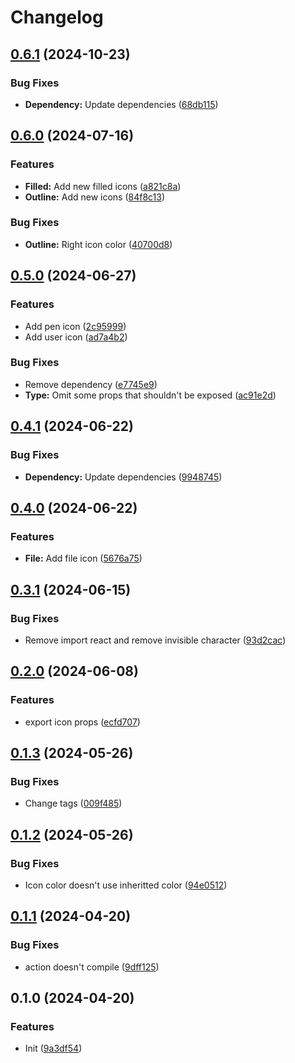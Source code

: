 # Changelog

## [0.6.1](https://github.com/Irimold/react-icons/compare/v0.6.0...v0.6.1) (2024-10-23)


### Bug Fixes

* **Dependency:** Update dependencies ([68db115](https://github.com/Irimold/react-icons/commit/68db115124a4355809c7a7a1dbe460615d68449b))

## [0.6.0](https://github.com/Irimold/react-icons/compare/v0.5.0...v0.6.0) (2024-07-16)


### Features

* **Filled:** Add new filled icons ([a821c8a](https://github.com/Irimold/react-icons/commit/a821c8a3f08859c649509eec491e84aa858b4772))
* **Outline:** Add new icons ([84f8c13](https://github.com/Irimold/react-icons/commit/84f8c13a2d78dd776b5278c5a2e774c8621994a0))


### Bug Fixes

* **Outline:** Right icon color ([40700d8](https://github.com/Irimold/react-icons/commit/40700d8cf90755559a31c57b455c1b885d2df8f3))

## [0.5.0](https://github.com/Irimold/react-icons/compare/v0.4.1...v0.5.0) (2024-06-27)


### Features

* Add pen icon ([2c95999](https://github.com/Irimold/react-icons/commit/2c959996411f71f29dc7d2bea6c5e9fe3b46b6b3))
* Add user icon ([ad7a4b2](https://github.com/Irimold/react-icons/commit/ad7a4b287ca4eddf2215ec6544ddfe948de1952b))


### Bug Fixes

* Remove dependency ([e7745e9](https://github.com/Irimold/react-icons/commit/e7745e9ba1cd3b274bd9dc54fddb6382e3d22f72))
* **Type:** Omit some props that shouldn't be exposed ([ac91e2d](https://github.com/Irimold/react-icons/commit/ac91e2d7036965fff81a95e0b60bc815ee7ac728))

## [0.4.1](https://github.com/Irimold/react-icons/compare/v0.4.0...v0.4.1) (2024-06-22)


### Bug Fixes

* **Dependency:** Update dependencies ([9948745](https://github.com/Irimold/react-icons/commit/99487458f9edfddf1b42ed055dbcb1e4a7e7f307))

## [0.4.0](https://github.com/Irimold/react-icons/compare/v0.3.1...v0.4.0) (2024-06-22)


### Features

* **File:** Add file icon ([5676a75](https://github.com/Irimold/react-icons/commit/5676a75725014bf0904100f214ead4088751e305))

## [0.3.1](https://github.com/Irimold/react-icons/compare/v0.3.0...v0.3.1) (2024-06-15)


### Bug Fixes

* Remove import react and remove invisible character ([93d2cac](https://github.com/Irimold/react-icons/commit/93d2cac3588057fa6242fc4020ec7d53d91e189c))

## [0.2.0](https://github.com/Irimold/react-icons/compare/v0.1.3...v0.2.0) (2024-06-08)


### Features

* export icon props ([ecfd707](https://github.com/Irimold/react-icons/commit/ecfd70715dee72375cb411cf4bf3d4c6ea606ae7))

## [0.1.3](https://github.com/Irimold/react-icons/compare/v0.1.2...v0.1.3) (2024-05-26)


### Bug Fixes

* Change tags ([009f485](https://github.com/Irimold/react-icons/commit/009f4854ff297886edb2ae9a2e76452c33087f98))

## [0.1.2](https://github.com/Irimold/react-icons/compare/v0.1.1...v0.1.2) (2024-05-26)


### Bug Fixes

* Icon color doesn't use inheritted color ([94e0512](https://github.com/Irimold/react-icons/commit/94e0512ad276a573565abca65631f262464af9a4))

## [0.1.1](https://github.com/Irimold/react-icons/compare/v0.1.0...v0.1.1) (2024-04-20)


### Bug Fixes

* action doesn't compile ([9dff125](https://github.com/Irimold/react-icons/commit/9dff125cd2acc787c741b0b24c1320227a0b8a25))

## 0.1.0 (2024-04-20)


### Features

* Init ([9a3df54](https://github.com/Irimold/react-icons/commit/9a3df541d8912fd3fca7d593af2e6e588e727e4a))
